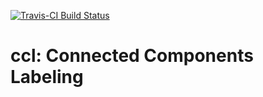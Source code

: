 [![Travis-CI Build Status](https://travis-ci.org/kalinn/ccl.svg?branch=master)](https://travis-ci.org/kalinn/ccl)

# ccl: Connected Components Labeling
